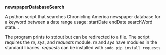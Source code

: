 **newspaperDatabaseSearch**

A python script that searches Chronicling America newspaper database for a keyword between a date range
usage: startDate endDate searchWord state...

The program prints to stdout but can be redirected to a file. 
The script requires the *re*, *sys*, and *requests* module.
*re* and *sys* have modules in the standard libaries.
*requests* can be installed with `sudo pip install requests`


